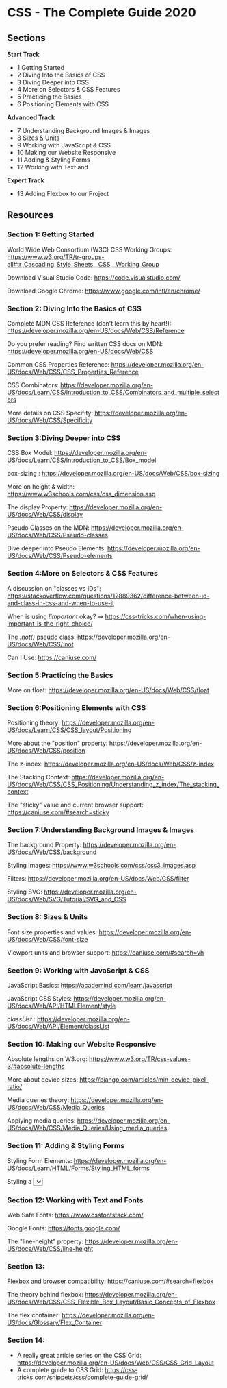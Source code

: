 # CSS - The Complete Guide 2020

## Sections

__Start Track__
- 1 Getting Started
- 2 Diving Into the Basics of CSS
- 3 Diving Deeper into CSS
- 4 More on Selectors & CSS Features
- 5 Practicing the Basics
- 6 Positioning Elements with CSS

__Advanced Track__
- 7  Understanding Background Images & Images
- 8  Sizes & Units
- 9  Working with JavaScript & CSS
- 10 Making our Website Responsive
- 11 Adding & Styling Forms
- 12 Working with Text and

__Expert Track__
- 13  Adding Flexbox to our Project


## Resources

### Section 1: Getting Started

World Wide Web Consortium (W3C) CSS Working Groups: https://www.w3.org/TR/tr-groups-all#tr_Cascading_Style_Sheets__CSS__Working_Group

Download Visual Studio Code: https://code.visualstudio.com/

Download Google Chrome: https://www.google.com/intl/en/chrome/


### Section 2: Diving Into the Basics of CSS

Complete MDN CSS Reference (don't learn this by heart!): https://developer.mozilla.org/en-US/docs/Web/CSS/Reference

Do you prefer reading? Find written CSS docs on MDN: https://developer.mozilla.org/en-US/docs/Web/CSS

Common CSS Properties Reference: https://developer.mozilla.org/en-US/docs/Web/CSS/CSS_Properties_Reference

CSS Combinators: https://developer.mozilla.org/en-US/docs/Learn/CSS/Introduction_to_CSS/Combinators_and_multiple_selectors

More details on CSS Specifity: https://developer.mozilla.org/en-US/docs/Web/CSS/Specificity


### Section 3:Diving Deeper into CSS

CSS Box Model: https://developer.mozilla.org/en-US/docs/Learn/CSS/Introduction_to_CSS/Box_model

box-sizing : https://developer.mozilla.org/en-US/docs/Web/CSS/box-sizing

More on height & width: https://www.w3schools.com/css/css_dimension.asp

The display  Property: https://developer.mozilla.org/en-US/docs/Web/CSS/display

Pseudo Classes on the MDN: https://developer.mozilla.org/en-US/docs/Web/CSS/Pseudo-classes

Dive deeper into Pseudo Elements: https://developer.mozilla.org/en-US/docs/Web/CSS/Pseudo-elements


### Section 4:More on Selectors & CSS Features

A discussion on "classes vs IDs": https://stackoverflow.com/questions/12889362/difference-between-id-and-class-in-css-and-when-to-use-it

When is using _!important_  okay? => https://css-tricks.com/when-using-important-is-the-right-choice/

The _:not()_  pseudo class: https://developer.mozilla.org/en-US/docs/Web/CSS/:not

Can I Use: https://caniuse.com/


### Section 5:Practicing the Basics

More on float: https://developer.mozilla.org/en-US/docs/Web/CSS/float


### Section 6:Positioning Elements with CSS

Positioning theory: https://developer.mozilla.org/en-US/docs/Learn/CSS/CSS_layout/Positioning

More about the "position" property: https://developer.mozilla.org/en-US/docs/Web/CSS/position

The z-index: https://developer.mozilla.org/en-US/docs/Web/CSS/z-index

The Stacking Context: https://developer.mozilla.org/en-US/docs/Web/CSS/CSS_Positioning/Understanding_z_index/The_stacking_context

The "sticky" value and current browser support: https://caniuse.com/#search=sticky


### Section 7:Understanding Background Images & Images

The background  Property: https://developer.mozilla.org/en-US/docs/Web/CSS/background

Styling Images: https://www.w3schools.com/css/css3_images.asp

Filters: https://developer.mozilla.org/en-US/docs/Web/CSS/filter

Styling SVG: https://developer.mozilla.org/en-US/docs/Web/SVG/Tutorial/SVG_and_CSS


### Section 8: Sizes & Units

Font size properties and values: https://developer.mozilla.org/en-US/docs/Web/CSS/font-size

Viewport units and browser support: https://caniuse.com/#search=vh


### Section 9: Working with JavaScript & CSS

JavaScript Basics: https://academind.com/learn/javascript

JavaScript CSS Styles: https://developer.mozilla.org/en-US/docs/Web/API/HTMLElement/style

_classList_ : https://developer.mozilla.org/en-US/docs/Web/API/Element/classList


### Section 10: Making our Website Responsive

Absolute lengths on W3.org: https://www.w3.org/TR/css-values-3/#absolute-lengths

More about device sizes: https://bjango.com/articles/min-device-pixel-ratio/

Media queries theory: https://developer.mozilla.org/en-US/docs/Web/CSS/Media_Queries

Applying media queries: https://developer.mozilla.org/en-US/docs/Web/CSS/Media_Queries/Using_media_queries


### Section 11: Adding & Styling Forms

Styling Form Elements: https://developer.mozilla.org/en-US/docs/Learn/HTML/Forms/Styling_HTML_forms

Styling a <select>  Element: https://stackoverflow.com/questions/1895476/how-to-style-a-select-dropdown-with-css-only-without-javascript


### Section 12: Working with Text and Fonts


Web Safe Fonts: https://www.cssfontstack.com/

Google Fonts: https://fonts.google.com/

The "line-height" property: https://developer.mozilla.org/en-US/docs/Web/CSS/line-height


### Section 13:

Flexbox and browser compatibility: https://caniuse.com/#search=flexbox

The theory behind flexbox: https://developer.mozilla.org/en-US/docs/Web/CSS/CSS_Flexible_Box_Layout/Basic_Concepts_of_Flexbox

The flex container: https://developer.mozilla.org/en-US/docs/Glossary/Flex_Container


### Section 14:

- A really great article series on the CSS Grid: https://developer.mozilla.org/en-US/docs/Web/CSS/CSS_Grid_Layout
- A complete guide to CSS Grid: https://css-tricks.com/snippets/css/complete-guide-grid/